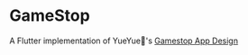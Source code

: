 # GameStop

A Flutter implementation of YueYue🌙's [Gamestop App Design](https://dribbble.com/shots/11134583/attachments/2737142?mode=media)